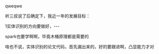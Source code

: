 qweqwe


听三叔说了后确定下，我近一年的发展目标：


1实体识别的方向要做好，---



spark也要学啊啊，毕竟木桶原理都是需要的

啥也不说，实体识别的论文代码，首先漏出来的，好的要跟进啊，凸显能力才对

